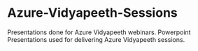 # Azure-Vidyapeeth-Sessions
Presentations done for Azure Vidyapeeth webinars.
Powerpoint Presentations used for delivering Azure Vidyapeeth sessions. 
